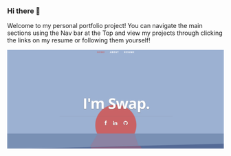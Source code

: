 ### Hi there 👋
Welcome to my personal portfolio project!
You can navigate the main sections using the Nav bar at the Top and view my projects through clicking the links on my resume or following them yourself!

![Portfolio Screenshot](Capture.png?raw=true "Portfolio")